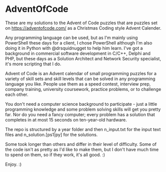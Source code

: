 # AdventOfCode
These are my solutions to the Advent of Code puzzles that are puzzles set on https://adventofcode.com/ as a Christmas Coding style Advent Calender.

Any programming language can be used, but as I'm mainly using PowerShell these days for a client, I chose PowerShell although I'm also doing it in Python with @drsquidnugget to help him learn. I've got a background in commercial software development in C/C++, Delphi and PHP, but these days as a Solution Architect and Network Security specialist, it's more scripting that I do.

Advent of Code is an Advent calendar of small programming puzzles for a variety of skill sets and skill levels that can be solved in any programming language you like. People use them as a speed contest, interview prep, company training, university coursework, practice problems, or to challenge each other.

You don't need a computer science background to participate - just a little programming knowledge and some problem solving skills will get you pretty far. Nor do you need a fancy computer; every problem has a solution that completes in at most 15 seconds on ten-year-old hardware.

The repo is structured by a year folder and then n_input.txt for the input text files and n_solution.[ps1|py] for the solutions.

Some took longer than others and differ in their level of difficulty. Some of the code isn't as pretty as I'd like to make them, but I don't have much time to spend on them, so if they work, it's all good. :)

Enjoy. :)
